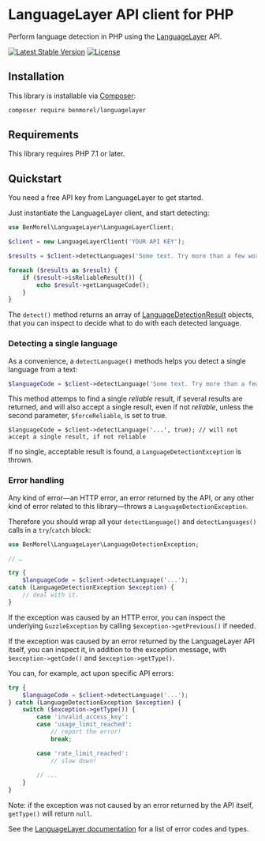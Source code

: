 # LanguageLayer API client for PHP

Perform language detection in PHP using the [LanguageLayer](https://languagelayer.com/) API.

[![Latest Stable Version](https://poser.pugx.org/benmorel/languagelayer/v/stable)](https://packagist.org/packages/benmorel/languagelayer)
[![License](https://img.shields.io/badge/license-MIT-blue.svg)](http://opensource.org/licenses/MIT)

## Installation

This library is installable via [Composer](https://getcomposer.org/):

```bash
composer require benmorel/languagelayer
```

## Requirements

This library requires PHP 7.1 or later.

## Quickstart

You need a free API key from LanguageLayer to get started.

Just instantiate the LanguageLayer client, and start detecting:

```php
use BenMorel\LanguageLayer\LanguageLayerClient;

$client = new LanguageLayerClient('YOUR API KEY');

$results = $client->detectLanguages('Some text. Try more than a few words for accurate detection.');

foreach ($results as $result) {
    if ($result->isReliableResult()) {
        echo $result->getLanguageCode();
    }
}
```

The `detect()` method returns an array of [LanguageDetectionResult](https://github.com/BenMorel/LanguageLayer/blob/master/src/LanguageDetectionResult.php) objects,
that you can inspect to decide what to do with each detected language.

### Detecting a single language

As a convenience, a `detectLanguage()` methods helps you detect a single language from a text:

```php
$languageCode = $client->detectLanguage('Some text. Try more than a few words for accurate detection.');
```

This method attemps to find a single *reliable* result, if several results are returned, and will also accept a single result,
even if not *reliable*, unless the second parameter, `$forceReliable`, is set to true.

```
$languageCode = $client->detectLanguage('...', true); // will not accept a single result, if not reliable
```

If no single, acceptable result is found, a `LanguageDetectionException` is thrown.

### Error handling

Any kind of error—an HTTP error, an error returned by the API, or any other kind of error related to this
library—throws a `LanguageDetectionException`.

Therefore you should wrap all your `detectLanguage()` and `detectLanguages()` calls in a `try`/`catch` block:

```php
use BenMorel\LanguageLayer\LanguageDetectionException;

// …

try {
    $languageCode = $client->detectLanguage('...');
catch (LanguageDetectionException $exception) {
    // deal with it.
}
```

If the exception was caused by an HTTP error, you can inspect the underlying `GuzzleException`
by calling `$exception->getPrevious()` if needed.

If the exception was caused by an error returned by the LanguageLayer API itself, you can inspect it,
in addition to the exception message, with `$exception->getCode()` and `$exception->getType()`.

You can, for example, act upon specific API errors:

```php
try {
    $languageCode = $client->detectLanguage('...');
} catch (LanguageDetectionException $exception) {
    switch ($exception->getType()) {
        case 'invalid_access_key':
        case 'usage_limit_reached':
            // report the error!
            break;

        case 'rate_limit_reached':
            // slow down!
        
        // ...
    }
}
```

Note: if the exception was not caused by an error returned by the API itself, `getType()` will return `null`.

See the [LanguageLayer documentation](https://languagelayer.com/documentation#error_codes) for a list of error codes and types.
